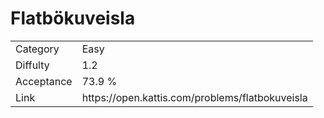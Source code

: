# Flatbökuveisla

<table>
    <tr>
        <td>Category</td>
        <td>Easy</td>
    </tr>
    <tr>
        <td>Diffulty</td>
        <td>1.2</td>
    </tr>
    <tr>
        <td>Acceptance</td>
        <td>73.9 %</td>
    </tr>
    <tr>
        <td>Link</td>
        <td>https://open.kattis.com/problems/flatbokuveisla</td>
    </tr>
</table>